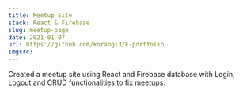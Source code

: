 ```yaml
---
title: Meetup Site
stack: React & Firebase
slug: meetup-page
date: 2021-01-07
url: https://github.com/korangi3/E-portfolio
imgsrc: 
---
```


Created a meetup site using React and Firebase database with Login, Logout and CRUD functionalities to fix meetups.